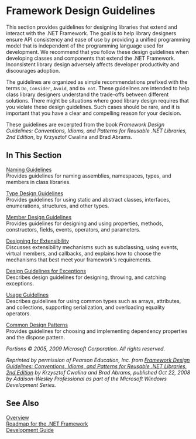
# Framework Design Guidelines
This section provides guidelines for designing libraries that extend and interact with the .NET Framework. The goal is to help library designers ensure API consistency and ease of use by providing a unified programming model that is independent of the programming language used for development. We recommend that you follow these design guidelines when developing classes and components that extend the .NET Framework. Inconsistent library design adversely affects developer productivity and discourages adoption.  
  
 The guidelines are organized as simple recommendations prefixed with the terms `Do`, `Consider`, `Avoid`, and `Do not`. These guidelines are intended to help class library designers understand the trade-offs between different solutions. There might be situations where good library design requires that you violate these design guidelines. Such cases should be rare, and it is important that you have a clear and compelling reason for your decision.  
  
 These guidelines are excerpted from the book *Framework Design Guidelines: Conventions, Idioms, and Patterns for Reusable .NET Libraries, 2nd Edition*, by Krzysztof Cwalina and Brad Abrams.  
  
## In This Section  
 [Naming Guidelines](naming-guidelines.md)  
 Provides guidelines for naming assemblies, namespaces, types, and members in class libraries.  
  
 [Type Design Guidelines](type.md)  
 Provides guidelines for using static and abstract classes, interfaces, enumerations, structures, and other types.  
  
 [Member Design Guidelines](member.md)  
 Provides guidelines for designing and using properties, methods, constructors, fields, events, operators, and parameters.  
  
 [Designing for Extensibility](designing-for-extensibility.md)  
 Discusses extensibility mechanisms such as subclassing, using events, virtual members, and callbacks, and explains how to choose the mechanisms that best meet your framework's requirements.  
  
 [Design Guidelines for Exceptions](exceptions.md)  
 Describes design guidelines for designing, throwing, and catching exceptions.  
  
 [Usage Guidelines](usage-guidelines.md)  
 Describes guidelines for using common types such as arrays, attributes, and collections, supporting serialization, and overloading equality operators.  
  
 [Common Design Patterns](common-design-patterns.md)  
 Provides guidelines for choosing and implementing dependency properties and the dispose pattern.  
  
 *Portions © 2005, 2009 Microsoft Corporation. All rights reserved.*  
  
 *Reprinted by permission of Pearson Education, Inc. from [Framework Design Guidelines: Conventions, Idioms, and Patterns for Reusable .NET Libraries, 2nd Edition](http://www.informit.com/store/framework-design-guidelines-conventions-idioms-and-9780321545619) by Krzysztof Cwalina and Brad Abrams, published Oct 22, 2008 by Addison-Wesley Professional as part of the Microsoft Windows Development Series.*  
  
## See Also  
 [Overview](../../../docs/framework/get-started/overview.md)  
 [Roadmap for the .NET Framework](http://msdn.microsoft.com/library/0b46b7c6-9163-4f99-8e58-0d1ee7da8c67)  
 [Development Guide](../../../docs/framework/development-guide.md)

